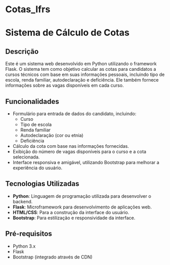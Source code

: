 # Cotas_Ifrs
 # Sistema de Cálculo de Cotas

## Descrição

Este é um sistema web desenvolvido em Python utilizando o framework Flask. O sistema tem como objetivo calcular as cotas para candidatos a cursos técnicos com base em suas informações pessoais, incluindo tipo de escola, renda familiar, autodeclaração e deficiência. Ele também fornece informações sobre as vagas disponíveis em cada curso.

## Funcionalidades

- Formulário para entrada de dados do candidato, incluindo:
  - Curso
  - Tipo de escola
  - Renda familiar
  - Autodeclaração (cor ou etnia)
  - Deficiência
- Cálculo da cota com base nas informações fornecidas.
- Exibição do número de vagas disponíveis para o curso e a cota selecionada.
- Interface responsiva e amigável, utilizando Bootstrap para melhorar a experiência do usuário.

## Tecnologias Utilizadas

- **Python**: Linguagem de programação utilizada para desenvolver o backend.
- **Flask**: Microframework para desenvolvimento de aplicações web.
- **HTML/CSS**: Para a construção da interface do usuário.
- **Bootstrap**: Para estilização e responsividade da interface.

## Pré-requisitos

- Python 3.x
- Flask
- Bootstrap (integrado através de CDN)



